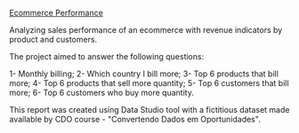 
<p data-sourcepos="9:1-9:189" dir="auto"><a href="https://datastudio.google.com/reporting/905ba87e-eab9-4237-aca3-c03498b56d90" rel="nofollow">Ecommerce Performance</a></p>


Analyzing sales performance of an ecommerce with revenue indicators by product and customers. 

The project aimed to answer the following questions:

1- Monthly billing; 
2- Which country I bill more;
3- Top 6 products that bill more;
4- Top 6 products that sell more quantity;
5- Top 6 customers that bill more; 
6- Top 6 customers who buy more quantity.

This report was created using Data Studio tool with a fictitious dataset made available by CDO course - "Convertendo Dados em Oportunidades".
